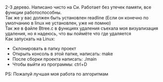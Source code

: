 2-3 дерево. Написано чисто на Си. Работает без утечек памяти, все функции работоспособны.<br>
Так же у вас должен быть установлен readline (Если он конечно по умолчанию в linux не установлен, уже не помню)<br>
Так же в файле Btree.c в функциях удаления съехала моя визуализация удаления, но я надеюсь, что вы поймёте что где удаляется<br>
Как запускать на Linux:<br>
<div>
  <ul>
    <li>Склонировать в папку проект</li>
    <li>Открыть консоль в этой папке, написать: make</li>
    <li>После сборки проекта написать: ./main</li>
    <li>Чтобы выйти из программы: ctrl+D</li>
  </ul>
</div>

<footer>PS: Пожалуй лучшая моя работа по алгоритмам</footer>
